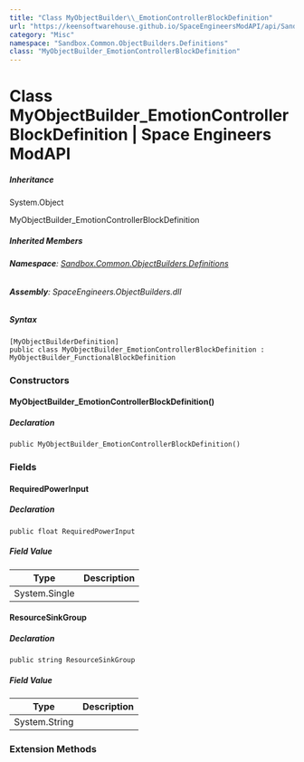 ```yaml
---
title: "Class MyObjectBuilder\\_EmotionControllerBlockDefinition"
url: "https://keensoftwarehouse.github.io/SpaceEngineersModAPI/api/Sandbox.Common.ObjectBuilders.Definitions.MyObjectBuilder_EmotionControllerBlockDefinition.html"
category: "Misc"
namespace: "Sandbox.Common.ObjectBuilders.Definitions"
class: "MyObjectBuilder_EmotionControllerBlockDefinition"
---
```


# Class MyObjectBuilder\_EmotionControllerBlockDefinition | Space Engineers ModAPI

##### Inheritance

System.Object

MyObjectBuilder\_EmotionControllerBlockDefinition

##### Inherited Members

###### **Namespace**: [Sandbox.Common.ObjectBuilders.Definitions](https://keensoftwarehouse.github.io/SpaceEngineersModAPI/api/Sandbox.Common.ObjectBuilders.Definitions.html)

###### **Assembly**: SpaceEngineers.ObjectBuilders.dll

##### Syntax

```
[MyObjectBuilderDefinition]
public class MyObjectBuilder_EmotionControllerBlockDefinition : MyObjectBuilder_FunctionalBlockDefinition
```

### Constructors

#### MyObjectBuilder\_EmotionControllerBlockDefinition()

##### Declaration

```
public MyObjectBuilder_EmotionControllerBlockDefinition()
```

### Fields

#### RequiredPowerInput

##### Declaration

```
public float RequiredPowerInput
```

##### Field Value

| Type | Description |
| --- | --- |
| System.Single |     |

#### ResourceSinkGroup

##### Declaration

```
public string ResourceSinkGroup
```

##### Field Value

| Type | Description |
| --- | --- |
| System.String |     |

### Extension Methods